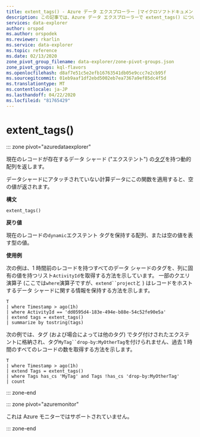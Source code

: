 ```yaml
---
title: extent_tags() - Azure データ エクスプローラー |マイクロソフトドキュメント
description: この記事では、Azure データ エクスプローラーで extent_tags() について説明します。
services: data-explorer
author: orspod
ms.author: orspodek
ms.reviewer: rkarlin
ms.service: data-explorer
ms.topic: reference
ms.date: 02/13/2020
zone_pivot_group_filename: data-explorer/zone-pivot-groups.json
zone_pivot_groups: kql-flavors
ms.openlocfilehash: d8af7e51c5e2efb16763541db05e9ccc7e2cb95f
ms.sourcegitcommit: 01eb9aaf1df2ebd5002eb7ea7367a9ef85dc4f5d
ms.translationtype: MT
ms.contentlocale: ja-JP
ms.lasthandoff: 04/22/2020
ms.locfileid: "81765429"
---
```

# <a name="extent_tags"></a>extent_tags()

::: zone pivot="azuredataexplorer"

現在のレコードが存在するデータ シャード ("エクステント") の[タグ](../management/extents-overview.md#extent-tagging)を持つ動的配列を返します。 

データシャードにアタッチされていない計算データにこの関数を適用すると、空の値が返されます。

**構文**

`extent_tags()`

**戻り値**

現在のレコードの`dynamic`エクステント タグを保持する配列、または空の値を表す型の値。

**使用例**

次の例は、1 時間前のレコードを持つすべてのデータ シャードのタグを、列に固有の値を持つリスト`ActivityId`を取得する方法を示しています。 一部のクエリ演算子 (ここでは`where`演算子ですが、`extend``project`と ) はレコードをホストするデータ シャードに関する情報を保持する方法を示します。

```kusto
T
| where Timestamp > ago(1h)
| where ActivityId == 'dd0595d4-183e-494e-b88e-54c52fe90e5a'
| extend tags = extent_tags()
| summarize by tostring(tags)
```

次の例では、タグ (および場合によっては他のタグ) でタグ付けされたエクステントに格納され、タグ`MyTag``drop-by:MyOtherTag`を付けられません、過去 1 時間のすべてのレコードの数を取得する方法を示します。

```kusto
T
| where Timestamp > ago(1h)
| extend Tags = extent_tags()
| where Tags has_cs 'MyTag' and Tags !has_cs 'drop-by:MyOtherTag'
| count
```

::: zone-end

::: zone pivot="azuremonitor"

これは Azure モニターではサポートされていません。

::: zone-end
